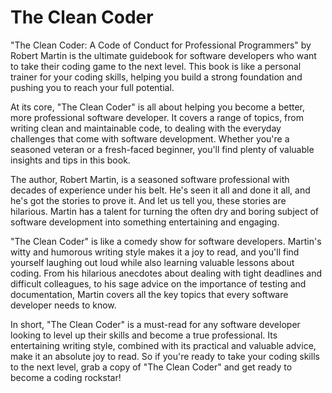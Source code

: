 # The Clean Coder

"The Clean Coder: A Code of Conduct for Professional Programmers" by Robert Martin is the ultimate guidebook for software developers who want to take their coding game to the next level. This book is like a personal trainer for your coding skills, helping you build a strong foundation and pushing you to reach your full potential.

At its core, "The Clean Coder" is all about helping you become a better, more professional software developer. It covers a range of topics, from writing clean and maintainable code, to dealing with the everyday challenges that come with software development. Whether you're a seasoned veteran or a fresh-faced beginner, you'll find plenty of valuable insights and tips in this book.

The author, Robert Martin, is a seasoned software professional with decades of experience under his belt. He's seen it all and done it all, and he's got the stories to prove it. And let us tell you, these stories are hilarious. Martin has a talent for turning the often dry and boring subject of software development into something entertaining and engaging.

"The Clean Coder" is like a comedy show for software developers. Martin's witty and humorous writing style makes it a joy to read, and you'll find yourself laughing out loud while also learning valuable lessons about coding. From his hilarious anecdotes about dealing with tight deadlines and difficult colleagues, to his sage advice on the importance of testing and documentation, Martin covers all the key topics that every software developer needs to know.

In short, "The Clean Coder" is a must-read for any software developer looking to level up their skills and become a true professional. Its entertaining writing style, combined with its practical and valuable advice, make it an absolute joy to read. So if you're ready to take your coding skills to the next level, grab a copy of "The Clean Coder" and get ready to become a coding rockstar!

